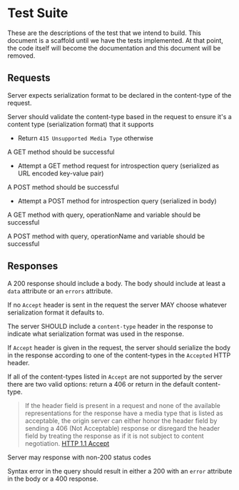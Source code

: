 # Test Suite

These are the descriptions of the test that we intend to build. This document is a scaffold until we have the tests implemented. At that point, the code itself will become the documentation and this document will be removed.

## Requests

Server expects serialization format to be declared in the content-type of the request.

Server should validate the content-type based in the request to ensure it's a content type (serialization format) that it supports
* Return `415 Unsupported Media Type` otherwise

A GET method should be successful
* Attempt a GET method request for introspection
   query (serialized as URL encoded key-value pair)

A POST method should be successful
* Attempt a POST method for introspection
   query (serialized in body)

A GET method with query, operationName and variable should be successful

A POST method with query, operationName and variable should be successful

## Responses

A 200 response should include a body. The body should include at least a `data` attribute or an `errors` attribute.

If no `Accept` header is sent in the request the server MAY choose whatever serialization format it defaults to. 

The server SHOULD include a `content-type` header in the response to indicate what serialization format was used in the response.

If `Accept` header is given in the request, the server should serialize the body in the response according to one of the content-types in the `Accepted` HTTP header.

If all of the content-types listed in `Accept` are not supported by the server there are two valid options: return a 406 or return in the default content-type.

> If the header field is
   present in a request and none of the available representations for
   the response have a media type that is listed as acceptable, the
   origin server can either honor the header field by sending a 406 (Not
   Acceptable) response or disregard the header field by treating the
   response as if it is not subject to content negotiation.
   [HTTP 1.1 Accept](https://tools.ietf.org/html/rfc7231#section-5.3.2)


Server may response with non-200 status codes

Syntax error in the query should result in either a 200 with an `error` attribute in the body or a 400 response. 